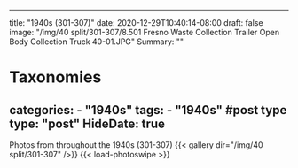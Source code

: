 
---
title: "1940s (301-307)"
date: 2020-12-29T10:40:14-08:00
draft: false
image: "/img/40 split/301-307/8.501 Fresno Waste Collection Trailer Open Body Collection Truck 40-01.JPG"
Summary: ""
#   Taxonomies
categories:
    - "1940s"
tags:
    - "1940s"
#post type
type: "post"
HideDate: true
---

Photos from throughout the 1940s (301-307)
{{< gallery dir="/img/40 split/301-307" />}} {{< load-photoswipe >}}
